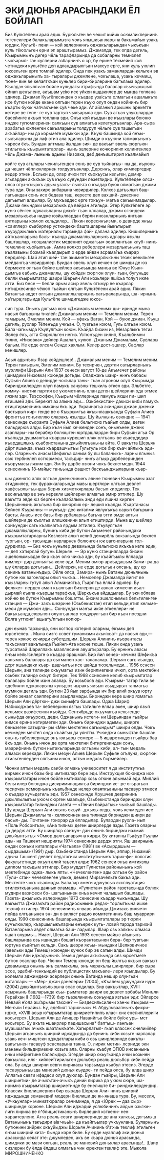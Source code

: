 # ЭКИ ДЮНЬЯ АРАСЫНДАКИ ЁЛ БОЙЛАП
Биз Культёпени арай эдик. Бурюльген ве чешит кийик
осюмликлернинъ тегенеклери балакъларымызга чокъ япышкъанларына
бакъмайып узакъ юрдик. Культё- пени — кой эвлерининъ
оджакъларындан чыкъкъан куль тёюольген ерни эп араштырамыз.
Джамалда, тек опда дегиль, Къырымнынъ дигер чёль тарафларында
да собаларны темизлеп чыкъарыл- ган куллерни азбарнинъ о ср, бу
ерине тёкмейип кой четиндеки культёпе деп адландырылгъан махсус
ерге, яни куль уюлип юксельген ерге томлай эдилер. Онда пек
узакъ заманлардан кельген эв оджакъларыныпъ ха- тыралары
джемлене, чокълаша, узакъ кечмиш, тюне- вин ве келаяткъан
куньлер бири-бирлерине багълаыа эдилер. Къолдан япылп&gt;ан бойле
кульдагы этрафында балалар къычырышып ойнап шенълене, акъшам
усію исе уйкен яшдакилер де мында топлана эдилер.
Джамал Куьтёпесинден о къадар узаісьта олмагъан ашалыкъта исе
бутюн койде екане олгъан терен къую олуп ондан койнинъ бир
къарты буюк чапчакънен сув чеке эди. Ат айланып арышны арекетге
кетире ве тепе- ге сув тартып чыкъарыла эди. Сув агъач
улукълардан басейинге акъып топлана эди. Онъа кой къадын ве
къызлары боюню индже гугюмлеринен салкъын сув алмагъа
келетургьанлар. Ара-сыра арабагъа юкленген сакъаларыны толдуруп
чёльге сув ташыгъан акъайлар- ны да корьмеге мумкюн эди. Къую
башында кой янъы- лыкъларыны да лаф этип ала эдилер. Шимди о
къуюни тапмакънынъ чареси ёкъ. Бундан алтмыш йылдан зия- де
вакъыт эвель сюргьюн этильгень къырымтатарлар- нынъ эвлерине
кочюрилип келингенлер чёль Джама- лынынь адыны Низовка, деб
денъиштирип къалмайып

койге сув агълары чекильгенден сонъ ве сув тыйнагьы- ны да,
къуюны да чешит чёплюклернен толдургьанлар. Дерсинъ, олар
кимлергедир кедер эткен. Бсльки де, олар ичюн тот къокъусы
кельген, демир агьларден акъкъан сув къую сувундан лезетлидир.
Культёпеден олса-олса отуз-къыркъ адым узакъ- лыкъта о къадар
буюк олмагъан джами тура эди. Оны захирс анбарына чевирдилер.
Колхоз дагъылып баш- лагъандан сонъ исе бедава таш, кересте деп
вахший- джесине дагъытып алдылар. Бу мукъаддес ерге токъун-
магъа сакъынмадылар.
Джами янындаки мезарлыкъ да вейран этильди. Эгер Культёпеге эр
куню сёнген оджакъларны джый- гъан олсалар, джами огюндеки
мезарлыкъкъа нидже юзйыллардан берли инсанларнынъ янгъан
аятларыны комюп кельдилер... Лякин коресинъизми, о девирде янъы
«саиплер» къабирлер устюндеки башташларны йыкътырып къуруджылыкъ
материалы тарзында фай- далана эдилер. Кишилернынъ айткъанларына
бакъ- къанда джамаллыларнынъ адлары язылы башташлар,
«социалистик медениет оджагьы» эсаплангъан клуб- нинъ темелине
къойылгьан. Амма колхоз реберлери мезарлыкънынъ таш къалавыны
бозмай къалдырып о ерде айван асрама1ъа къарар бердилер. Шай
этип шей- тан акимиети мезарлыкъны тезек кееильген мейдангъа
чевирдилер.
Буидан эвель олуп кечкен ве шимди де юз бермекте олгъан бойле
шейлер акъкъында манъа ве Юнус Къан- дымгьа еабыкъ джамаллы, шу
койден сюргюн олуи- гьан, бугуньде белли къырымтатар шаири
Шерьян Али козьлери яшісьа толуп икяе этти. Биз бесе — белли
ярым асыр эвель ягъмур ве къарлар нетиджесинде чёкюп гъайын
олгъан Культёпени арай эдик. Лякин Ватангъа авдет олгьан
джамаллыларнынъ хатыраларында, ша- ирнынъ ха&#39;гыра;гарыида
Культёпе шимдигедже юксе-

лип тура. Онынъ догъма кою «Джамалым меним» ши- иринде мына
насыл багьрыны тиклей:
Джамалым меним —
Темелим меним.
Терен тамырым,
Эмелим меним.
Кой — уфакь Ватан,
Кой — буюк джиан.
Къуш дегиль, рухлар Тёпенъде учкъан.
О, тувгьан коюм,
Гуль олгьан коюм.
Бала чагьымда Къувулгъан коюм.
Къайда бизим из,
Мезарлыкъ тегиз.
Эвлер ёкъ, атта Сюрюльген негиз.
Устюнъден силип,
Къальбимни тилип,
«Низовка» дейлер Ашалап, кулюп.
Джаным Джамалым,
Сувлары балым.
Не ерде олсам Сенде хаялым.
Келер дост-эшлер,
Сафлар кенишлер.

Асыл адынъны Язар койдешлер!..
Джамалым меним — Темелим меним. Терен тамырым, Эмелим меним.
Бу тесирчен, дертли сатырларнынъ муэллифи Шерьян Али 1937
сенеси август 18-де Акъмечет районы (шимдики Низовка) коюнде
догъды. Оладжакъ шаир- нинъ бабасы Суфьян Алиев о девирде
чокълар таны- гъан агроном олуп Къырымда биринджилерден олуп
памукъ сачувны тешкиль эткен эди. Эльбетге, комму- нистик партия
ве укюметнинъ план деген шейлерини эда этмек лязим эди.
Теэссюфки, Къырым чёллеринде памукъ яхши пи- шип етишмей эди.
Берекет аз алына эди... Озьбекистан- дакиси киби памукъ
етиштирмекнинъ имкяны ёкъ эди.
Украинагъа экинджи джиан дженки бастырып кир- генде ве о
Къырымгъа якъынлашкъанда Суфьян Алиев фронтгъа гонъгюллю оларакъ
язылды. Шу йылнынъ озюндне — 1941 сенесинде къоранта Суфьян
Алиев бельгисиз гъайып олды, деген бильдирюв алды. Бир къач йыл
кечкенден сонъ, онынънен дженк азаплары- ны берабер болюшген
юртдашлардан бири Суфьян агъа Ор къапыда душмангъа къаршы
курешип эляк олгъаны ве къаердедир къардашлыкъ къабристанына
джыйилгьаныны айта. О вакътта Шерьян дёрт яшында, къыз
къардашчыгъы Гульгуль исе бир къач айлыкъ эди- лер. Оларнынъ
анасы Шефикъа ханым бу яш балачыкъ- ларны ялыныз озю тербиелеп
остюрмеси, такъдир- нинъ агъыр дарбелеринден къорумасы лязим
эди. Эм бу дарбе озюни чокъ беклетмсди. 1944 сенесининъ 18-майыс
танъында фашист баскъынджыларына къар-

шы дженктс эляк олгъан дженкчининъ эвине тюневин Къырымны азат
этиджилер, тек фуражкаларында мавы шертлсри олгъан девлет
хавфсызлыгъындан Бсрия хизметкярлары басып кирдилер. Тек
весикъалар ве энъ керекли шейлерни алмагъа эмир эттилер.
Шу вакътта эвде юз берген къалабалыкь энди еди яшина кирген
Шерьяннынъ акълына бир омюрлик ер- лешип къалды. Къартанасы
Зейнеп Къуранны — мукъад- дес китапми явлукъкъа сарып багьрына
басты. Анасы исе базы бир урбаларны багьча этти эмде алтын
шейлерни де къолгьа илишкенини алып етиштирди. Мына шу шейлер
сонъундан сагь къалмагъа ярдым эттилер.
Къувулгъан джамаллыларны, бунинъ киби де бутюн Акъмечет
районындаки къырымтатарларны Кезлевге алып келиб демирёль
вокзалында беклеп тургъан, ор- тасындан нарларнен болюнген юк
вагонларына тол- дурдилар.
— Биз чокъ куньлер девамында бельгисиз якъкъа кете эдик,— деп
хатырлай бугунь Шерьян.
— Эр куню станцияларда бизим эшелонымыздан бир къач олю чикъа
эди, бу къайгъылы ёлларда кимлер- дир дюньягъа келе эди. Меним
омюр аркъадашым Зами- ра да шу ёлларда догъгьан... Дейлерки, не
ерде догъгъан олсанъ, шу ер сенинъ ватанынъдыр. Ойле олса,
Замира- нынъ Ватаны дюньянынь бутюн юк вагонлары олып чыкъа...
Немселер Джамалда йигит ве къызларны тутуп алып Алманиягъа,
Гъарпгъа ёллай эдилер. Бу фелякет- лерден аман къалгъан бизлерни
де авлап кимсени къал- дырмай къапа-къаршы тарафкъа, Шаркъкъа
айдадылар. Бу эки облава койню ве бутюн Къырымны бошатты.
Бизим эшелонымыз бельгиленген станция — Джи- закъ шеэрине
(Озьбекистан) етип кельди,етип кельме- меси де мумюон эди...
Сонъундан манъа икяе эткенлери- не бакъкъанда,сюрьпон
олунгъанлар толдурулгъан бир къач поездни Волга угтюил^
ацыа^у/пгъан копюр-

ден еынав тарзында, яни когпор котерип олармы, ёкъмы деп
юрсетелер... Мына сизгс совет гуманизми акьиісьат- да насыл
эди,— терен кокюс кечирди субетдешим.
Шерьян Алининъ къорантасы такъсимат вакътында Гъайнп-Ата коюне
тюше. Лякин онда узакъ турсатмай Шариллакъ мааллесине
авуштыралар. Бу ернинъ авасы янъы кельгснлерге о къадар ярашмай.
Бир йил кечер- кечмез Шефикъа ханымнъ балалары да сытманен хас-
таланалар. Шерьян сагь къалды, дсрт яшындаки къар- дашчыгъы исе
шайда тюзельмеди...
1956 сснсси Шерьян, ана тилинде окъумагъа изин бернлмегени
ичюп, орта мектебни озьбек тилинде окъуп битире. Тек 1968
сснесине келиб къырымтатар балалары бойле изин алалар. Бу
козьбояв эди. Къырым- татар тили ве эдебияти оджаларыны куньдюз
чыракъ якъып къыдырып тапмагъа мумкюн дегиль эди. Бутюн 23 йыл
зарфында ич бир алий окъув юрту бойле зенаат саиплерини
азырламады.
Биринджи кере шиир язмагъа Шерьян Али дёртюн- джи сыныфта
башлады. Оджа Шариф Набиходжаев та- лебелерини язгъы татильге
ёллар экен, шиир язып кельмек вазифесини къойды. Сентябрьде
окъумагьа кельгенде сыныфда окъурсиз, деди. Оджанынъ истеги- ни
Шерьяндан гъайры кимсе ерине кетирмеген эди. Онынъ биринджи
адымы, шиирге беньзеген сатырла- ры «Мен мектепни сагьындым*
шиири олды.
Чокъ кечмеден мектеп онда къайгъы да уянтты. Учюнджи сыныфтан
башлан онынъ табеллеринде энъ юкъары семере — 5 ишаретинден
гъайры баа ёкъ эди. Онынъ нчюн де орта мектепни битиргенинден
сонъ, маарифнинъ бутюн нытакъларында олгъаны киби, ал- тын
медаль алмаси керекэди. Лякин мезун Алиев Шерьян Суфьян огълуна,
сюргюн этильгенлерден олгъаны ичюн, алтын медаль бсрмейлер.

Чюнки алтын медаль саиби олмакь университет я да институткъа
кирмек ичюн базы бир имтиязлар бере эди. Инструкция боюнджа исе
къырымтатары ичюн бойле имтиязлар козь огюне алынмай эди. Миллий
бельгилер боюнджа дискриминациягьа биринджи ке- ре огьрагьан
тесирчен осмюрнынъ къальбинде нелер олаяткъаныны тасавур этмеси
о къадар кучьдегиль эди.
1957 сенесинде Хрушчев деврининъ джыллылыгъы уюом сюрген
маальде, Озьбекистанда биринджи олуи къырымтатар тилиндеки
газета — «Ленин байрагъы» чыкъып башлады. Шу арада Шерьян Али
онынъ окъуй- джысы олды, чокъ кечмеден исе Шерьян Джамаллы та-
халлюсинен ана тилинде биринджи шиири де басыл- ды. Почтанен
гонорар да ёлладылар. Булардан рухла- нып «Поль Робсонгъа», «Ана
тилим» деген шиирлерде язды. Газета оларны да дердж этти. Бу
шиирлср сонъун-
дан онынъ биринджи назмий джыйынтыгъы &lt;Омюр далгъалары»на кирди.
Бу китапны Гьафур Гъулам ады- на Ташкент нешрияты 1974 сенесинде
дердж этги. Яш шаирнынъ ондан сонъки китаплары «Чагъала» (1981)
ве «Асырдашым — сырдашым» (1991) дыр.
Озьбекистанда Шерьян Али, эппир, Низамий адына Ташкент девлет
педагогика институтынынъ тарих-фи- лология факультетинде окъуп
алий таъсил алди: 1962 сенеси онъа имтиязлы диплом такъдым
эттилер. Бир муддет Гулистан районынынъ кой мектебинде оджа-
лыкъ япты. «Чечекленген» ады олгъан бу район (Гули- стан-
чечекленген ульке, демек) Мирзачёльге бакъа эди. Мекгепте чокъ
къалмады. Балалар эмеги аджувсыз эксплуатация этилеяткъанына
даянып оламады. «Гулистан» район газетасында болюк мудири
вазифеси бо- шагъанынен онъа кечип чалышып башлады. Газета-
джылыкъ излеринден 1973 сенесине къадар чыкъмады. Шу вакъытта
Джизакъта район радиосынынъ редак-
торлыгъына ишке теклиф эттилер. 1974 сенесининъ январь айында
Джизакъ виляети пейда олгъанынен эн- ди о виляст радио
комитетининъ баш муаррири олды.
1990 сенесининъ башларында къырымтаталары эр тюрли кучълюклер,
къаршылыкъларны енъерек куть- лсвий тарзда тарихий Ватанларына
авдет олмагьа баш- ладылар. ІІІаир озь халкъы олмаса яшап
олурмы...
Ниает, Шерьян Али 1993 сенеси майыс айынынъ башларында озь
ишинден бошагі къорантасынен бера- бер тувгъан юртуна къайтып
кельди. Сакъ шеэри якъы- мындаки Шелковичное (эвельки ады Темеш)
коюнден кучюк бир эв сатын алды.
Шимди Шерьян Али иджадынынъ Темеш деври акъкъында сёз
юрсетмеге бутюн эсаслар бар. Чюнки Темеш коюнде он беш йылгъа
якъын вакъыт девамында онымъ энъ салмакълы, энъ меракълы
шиирлери, бир сыра эссе, эдебий-тенкъидий ве публицистик
макъале- лери язылдылар. Бу колемли аджимдеки эсерлери онынъ
Ватанда нешир олунгьан китаплары — «Мер- джан данелери» (2004),
«Къалем уджундаки нур» (2004) джыйынтыкълырына эсас олдилар.
Бир вакъытлар, XVIII асырнынъ башларында къы- рымтатар шаири
ве дсвлет эрбабы Менъли Герайхан II (1682—1739) бир гъазелининъ
сонъунда язгъан эди:
Эйлерсе Неваий н’ола эш’арымы тахсин? —
Биздесильсиле-и хан-ы Къырым — Менъли Герайыз.
Бу, эдебият тарихчысы Н. Абдульваапнынъ фикри- ндже, «XVIII
асыр ю^ырымтатар шиириетипипъ клас- сик ене/іипілериііи
косьтерс».
Шсрьяп Али де Алишер Наваийгъа бойле буїок урь- мст косьтерс.
Бу акъта ♦шаирлер падишасына* бап^ыш- лангьан муашшагъы ачыкъ
шаатлыкъэте. Хагырлатыл- гьап класснк снелииїлер Шерьян агьанынъ
шиирий иджадында да бунинъ киби козьге чарпалар: узакь кеч- миштски
эдждатлары киби о озь шиирлеринде вакъты- вакътынен тасавуф
эсасларына таяна. О, лирик метин- лсрииде эки мананы
бильдирмекни козьге ала. Оларны къабул ЭПОВ инсаннынъ ички
кейфиетине балэлыдыр. Эгерде шиир окьугьанда ички козьнен
бакъылса, иля- хийлеиїтирильген дюльбер реаль дюльбср киби пейда
ола. Бу алда шиирни севги лирикасы тарзымда кьабул этесиз.
Эгерде тасавурынъызда маневий дюнья къудре- ти пейда олса, бу
алда шиир Аллагьа севги ифадеси олуп дуюлар. Бундан гъайры,
Шерьян Али шиириетии- де ачыкътан-ачыкъ диний лирика да укюм
сюре, ша- иримиз къырымтатар шиириетинде бу ёнелиште би-
ринджилердендир.
Классик ёнелишлернен бир сырада Шерьян Али- нинъ шиирий
иджадында земаневий модерн ёнелиши де ян-янаша тура. Бу, меселя,
«Учкьунлар» миниатюралар сечиминде, я да «Юрек — даа сыр»
шииринде корюне.
Шерьян Али иджадий услюбининъ айдын озьгюн- лиги лирика ве
п\^блицистиканынъ бирлешип ксткени- нен характерлене. Атга реаль
севги шиирлеринде де ана халкъы, догъмыш Ватанынынъ такъдири
аіа&gt;кььін- да къайгъылар учкъунлана.
Буларнынъ бутюнини зийрек окъуйыджы Шсрьян Ачининъ б\т&gt;иь
теклиф этильген янъы шиирий кита- бында коре биле. Бу ерде
муэллиф эки дюнья арасында сеяат эте: джумледен, акъ ве къара
дюнья арасында, шимдики ве мази олгьан, реаль ве маневий
дюньялар арасында!..
Шаир сизлерни бу ёлда ёлдаш олмагъа чин юрекген теклиф эте.
Мыкола МИРОШНИЧЕНКО
